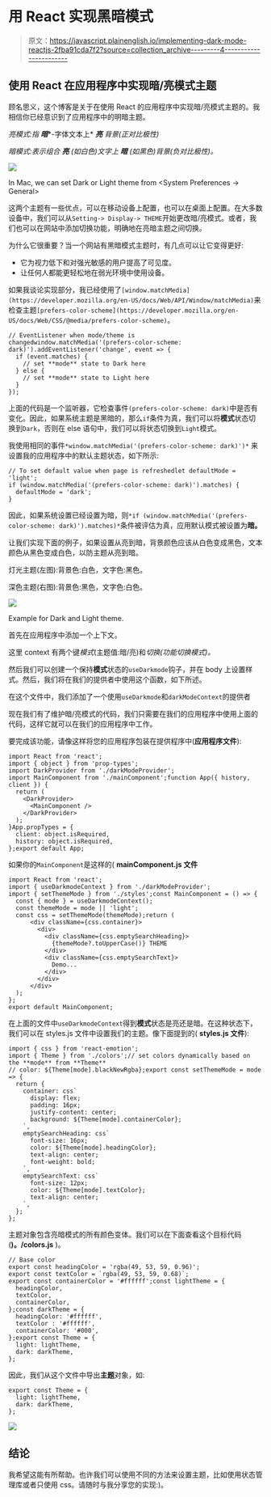 # 用 React 实现黑暗模式

> 原文：<https://javascript.plainenglish.io/implementing-dark-mode-reactjs-2fba91cda7f2?source=collection_archive---------4----------------------->

## 使用 React 在应用程序中实现暗/亮模式主题

顾名思义，这个博客是关于在使用 React 的应用程序中实现暗/亮模式主题的。我相信你已经意识到了应用程序中的明暗主题。

*亮模式:指* ***暗****-字体文本上* ***亮*** *背景(正对比极性)*

*暗模式:表示组合* ***亮*** *(如白色)文字上* ***暗*** *(如黑色)背景(负对比极性)。*

![](img/85a962b3c30f121aee427b2ae7cfeed9.png)

In Mac, we can set Dark or Light theme from <System Preferences -> General>

这两个主题有一些优点，可以在移动设备上配置，也可以在桌面上配置。在大多数设备中，我们可以从`Setting-> Display-> THEME`开始更改暗/亮模式。或者，我们也可以在网站中添加切换功能，明确地在亮暗主题之间切换。

为什么它很重要？当一个网站有黑暗模式主题时，有几点可以让它变得更好:

*   它为视力低下和对强光敏感的用户提高了可见度。
*   让任何人都能更轻松地在弱光环境中使用设备。

如果我谈论实现部分，我已经使用了`[window.matchMedia](https://developer.mozilla.org/en-US/docs/Web/API/Window/matchMedia)`来检查主题`[prefers-color-scheme](https://developer.mozilla.org/en-US/docs/Web/CSS/@media/prefers-color-scheme)`。

```
// EventListener when mode/theme is changedwindow.matchMedia('(prefers-color-scheme: dark)').addEventListener('change', event => {
  if (event.matches) {
    // set **mode** state to Dark here
  } else {
    // set **mode** state to Light here
  }
});
```

上面的代码是一个监听器，它检查事件`(prefers-color-scheme: dark)`中是否有变化。因此，如果系统主题是黑暗的，那么`if`条件为真，我们可以将**模式**状态切换到`Dark`，否则在 else 语句中，我们可以将状态切换到`Light`模式。

我使用相同的事件`*window.matchMedia('(prefers-color-scheme: dark)')*` 来设置我的应用程序中的默认主题状态，如下所示:

```
// To set default value when page is refreshedlet defaultMode = 'light';
if (window.matchMedia('(prefers-color-scheme: dark)').matches) {
  defaultMode = 'dark';
}
```

因此，如果系统设置已经设置为暗，则`*if (window.matchMedia('(prefers-color-scheme: dark)').matches)*`条件被评估为真，应用默认模式被设置为**暗。**

让我们实现下面的例子，如果设置从亮到暗，背景颜色应该从白色变成黑色，文本颜色从黑色变成白色，以防主题从亮到暗。

灯光主题(左图):背景色:白色，文字色:黑色。

深色主题(右图):背景色:黑色，文字色:白色。

![](img/ec485a97c97fda587e7ba2eb13db9f6b.png)

Example for Dark and Light theme.

首先在应用程序中添加一个上下文。

这里 context 有两个键*模式*(主题值:暗/亮)和*切换(*功能切换模式*)。*

然后我们可以创建一个保持**模式**状态的`useDarkmode`钩子，并在 body 上设置样式。然后，我们将在我们的提供者中使用这个函数，如下所述。

在这个文件中，我们添加了一个使用`useDarkmode`和`darkModeContext`的提供者

现在我们有了维护暗/亮模式的代码，我们只需要在我们的应用程序中使用上面的代码，这样它就可以在我们的应用程序中工作。

要完成该功能，请像这样将您的应用程序包装在提供程序中(**应用程序文件**):

```
import React from 'react';
import { object } from 'prop-types';
import DarkProvider from './darkModeProvider';
import MainComponent from './mainComponent';function App({ history, client }) {
  return (
    <DarkProvider>
      <MainComponent />
    </DarkProvider>
  );
}App.propTypes = {
  client: object.isRequired,
  history: object.isRequired,
};export default App;
```

如果你的`MainComponent`是这样的( **mainComponent.js 文件**

```
import React from 'react';
import { useDarkmodeContext } from './darkModeProvider';
import { setThemeMode } from './styles';const MainComponent = () => {
  const { mode } = useDarkmodeContext();
  const themeMode = mode || 'light';
  const css = setThemeMode(themeMode);return (
      <div className={css.container}>
        <div>
          <div className={css.emptySearchHeading}>
            {themeMode?.toUpperCase()} THEME
          </div>
          <div className={css.emptySearchText}>
            Demo...
          </div>
        </div>
      </div>
  );
};
export default MainComponent;
```

在上面的文件中`useDarkmodeContext`得到**模式**状态是亮还是暗。在这种状态下，我们可以在 styles.js 文件中设置我们的主题。像下面提到的( **styles.js 文件**):

```
import { css } from 'react-emotion';
import { Theme } from './colors';// set colors dynamically based on the **mode** from **Theme**
// color: ${Theme[mode].blackNewRgba};export const setThemeMode = mode => {
  return {
    container: css`
      display: flex;
      padding: 16px;
      justify-content: center;
      background: ${Theme[mode].containerColor};
    `,
    emptySearchHeading: css`
      font-size: 16px;
      color: ${Theme[mode].headingColor};
      text-align: center;
      font-weight: bold;
    `,
    emptySearchText: css`
      font-size: 12px;
      color: ${Theme[mode].textColor};
      text-align: center;
    `,
  };
};
```

主题对象包含亮暗模式的所有颜色变体。我们可以在下面查看这个目标代码(**)。/colors.js** )。

```
// Base color
export const headingColor = 'rgba(49, 53, 59, 0.96)';
export const textColor = `rgba(49, 53, 59, 0.68)`;
export const containerColor = '#ffffff';const lightTheme = {
  headingColor,
  textColor,
  containerColor,
};const darkTheme = {
  headingColor: '#ffffff',
  textColor : '#ffffff',
  containerColor: '#000',
};export const Theme = {
  light: lightTheme,
  dark: darkTheme,
};
```

因此，我们从这个文件中导出**主题**对象，如:

```
export const Theme = {
  light: lightTheme,
  dark: darkTheme,
};
```

![](img/e7d094b350f8c02d3821af3510acae8b.png)

## 结论

我希望这能有所帮助。也许我们可以使用不同的方法来设置主题，比如使用状态管理库或者只使用 css。请随时与我分享您的实现:)。